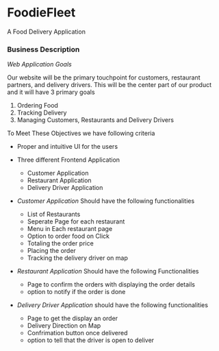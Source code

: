 # FoodieFleet

A Food Delivery Application

### Business Description

_Web Application Goals_

Our website will be the primary touchpoint for customers, restaurant partners, and delivery drivers. This will be the center part of our product and it will have 3 primary goals

1. Ordering Food
2. Tracking Delivery
3. Managing Customers, Restaurants and Delivery Drivers

To Meet These Objectives we have following criteria

- Proper and intuitive UI for the users
- Three different Frontend Application

  - Customer Application
  - Restaurant Application
  - Delivery Driver Application

- _Customer Application_ Should have the following functionalities

  - List of Restaurants
  - Seperate Page for each restaurant
  - Menu in Each restaurant page
  - Option to order food on Click
  - Totaling the order price
  - Placing the order
  - Tracking the delivery driver on map

- _Restaurant Application_ Should have the following Functionalities

  - Page to confirm the orders with displaying the order details
  - option to notify if the order is done

- _Delivery Driver Application_ should have the following functionalities
  - Page to get the display an order
  - Delivery Direction on Map
  - Confrimation button once delivered
  - option to tell that the driver is open to deliver
